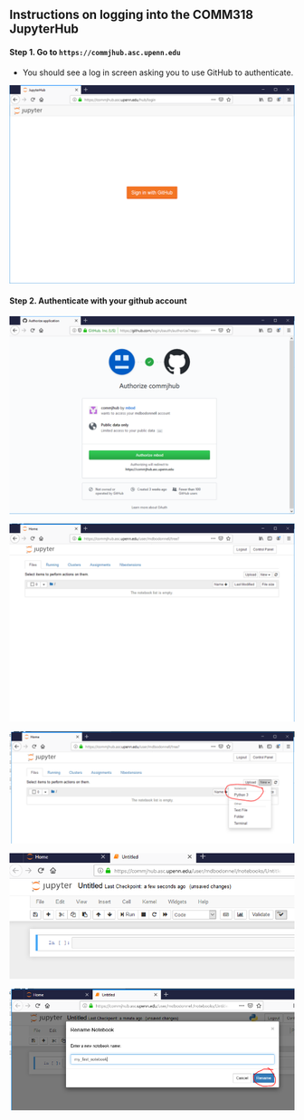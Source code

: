 ## Instructions on logging into the COMM318 JupyterHub


#### Step 1. Go to `https://commjhub.asc.upenn.edu`

* You should see a log in screen asking you to use GitHub to authenticate.

![](img/jhub1.png)

#### Step 2. Authenticate with your github account


![](img/jhub2.png)


![](img/jhub3.png)


![](img/jhub4.png)


![](img/jhub5.png)


![](img/jhub6.png)

